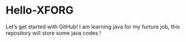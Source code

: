 # Hello-XFORG
Let’s get started with GitHub!
I am learning java for my furture job, this repository will store
some java codes ! 

